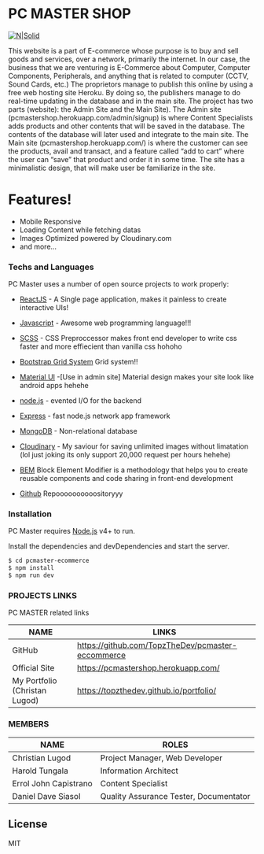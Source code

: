 # PC MASTER SHOP

[![N|Solid](https://bilalbudhani.com/content/images/2017/11/heroku.png)](https://pcmastershop.herokuapp.com/)

This website is a part of E-commerce whose purpose is to buy and sell goods and services, over a network, primarily the internet. In our case, the business that we are venturing is E-Commerce about Computer, Computer Components, Peripherals, and anything that is related to computer (CCTV, Sound Cards, etc.)
The proprietors manage to publish this online by using a free web hosting site Heroku. By doing so, the publishers manage to do real-time updating in the database and in the main site. The project has two parts (website): the Admin Site and the Main Site).
The Admin site (pcmastershop.herokuapp.com/admin/signup) is where Content Specialists adds products and other contents that will be saved in the database. The contents of the database will later used and integrate to the main site.
The Main site (pcmastershop.herokuapp.com/) is where the customer can see the products, avail and transact, and a feature called “add to cart” where the user can “save” that product and order it in some time.
The site has a minimalistic design, that will make user be familiarize in the site.

# Features!

  - Mobile Responsive
  - Loading Content while fetching datas
  - Images Optimized powered by Cloudinary.com
  - and more...

### Techs and Languages

PC Master uses a number of open source projects to work properly:

* [ReactJS](https://reactjs.org/) - A Single page application, makes it painless to create interactive UIs!
* [Javascript](https://www.ecma-international.org/publications/standards/Ecma-262.htm) - Awesome web programming language!!!
* [SCSS](https://sass-lang.com/) - CSS Preproccessor makes front end developer to write css faster and more effiecient than vanilla css hohoho
* [Bootstrap Grid System](https://getbootstrap.com/) Grid system!!
* [Material UI](https://material-ui.com/) -[Use in admin site] Material design makes your site look like android apps hehehe
* [node.js](https://nodejs.org/en/) - evented I/O for the backend 
* [Express](https://expressjs.com/) - fast node.js network app framework
* [MongoDB](https://www.mongodb.com/) - Non-relational database
* [Cloudinary](https://cloudinary.com/) - My saviour for saving unlimited images without limatation (lol just joking its only support 20,000 request per hours hehehe)

* [BEM](http://getbem.com/) Block Element Modifier is a methodology that helps you to create reusable components and code sharing in front-end development
* [Github](github.com) Repoooooooooositoryyy 



### Installation

PC Master requires [Node.js](https://nodejs.org/) v4+ to run.

Install the dependencies and devDependencies and start the server.

```sh
$ cd pcmaster-ecommerce
$ npm install
$ npm run dev
```

### PROJECTS LINKS

PC MASTER related links

| NAME | LINKS |
| ------ | ------ |
| GitHub | https://github.com/TopzTheDev/pcmaster-eccommerce |
| Official Site | https://pcmastershop.herokuapp.com/ |
| My Portfolio (Christan Lugod) | https://topzthedev.github.io/portfolio/ |

### MEMBERS
| NAME | ROLES |
| ------ | ------ |
| Christian Lugod | Project Manager, Web Developer |
| Harold Tungala | Information Architect |
| Errol John Capistrano | Content Specialist |
| Daniel Dave Siasol | Quality Assurance Tester, Documentator |



License
----

MIT
